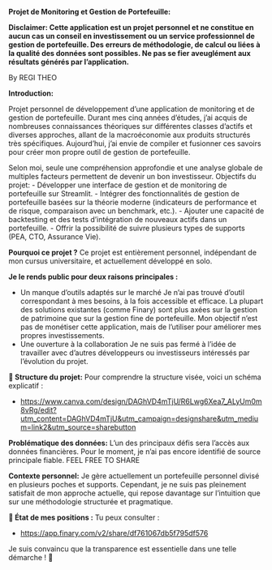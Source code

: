 **Projet de Monitoring et Gestion de Portefeuille:**

**Disclaimer: Cette application est un projet personnel et ne constitue en aucun cas un conseil en investissement ou un service professionnel de gestion de portefeuille.
    Des erreurs de méthodologie, de calcul ou liées à la qualité des données sont possibles. Ne pas se fier aveuglément aux résultats générés par l’application.**

By REGI THEO

**Introduction:**

Projet personnel de développement d’une application de monitoring et de gestion de portefeuille.
Durant mes cinq années d’études, j’ai acquis de nombreuses connaissances théoriques sur différentes classes d’actifs et diverses approches, allant de la macroéconomie aux produits structurés très spécifiques. Aujourd’hui, j’ai envie de compiler et fusionner ces savoirs pour créer mon propre outil de gestion de portefeuille.

Selon moi, seule une compréhension approfondie et une analyse globale de multiples facteurs permettent de devenir un bon investisseur.
Objectifs du projet:
    - Développer une interface de gestion et de monitoring de portefeuille sur Streamlit.
    - Intégrer des fonctionnalités de gestion de portefeuille basées sur la théorie moderne (indicateurs de performance et de risque, comparaison avec un benchmark, etc.).
    - Ajouter une capacité de backtesting et des tests d’intégration de nouveaux actifs dans un portefeuille.
    - Offrir la possibilité de suivre plusieurs types de supports (PEA, CTO, Assurance Vie).


**Pourquoi ce projet ?**
Ce projet est entièrement personnel, indépendant de mon cursus universitaire, et actuellement développé en solo.

**Je le rends public pour deux raisons principales :**
   - Un manque d’outils adaptés sur le marché
        Je n’ai pas trouvé d’outil correspondant à mes besoins, à la fois accessible et efficace.
        La plupart des solutions existantes (comme Finary) sont plus axées sur la gestion de patrimoine que sur la gestion fine de portefeuille.
        Mon objectif n’est pas de monétiser cette application, mais de l’utiliser pour améliorer mes propres investissements.
  -  Une ouverture à la collaboration
        Je ne suis pas fermé à l’idée de travailler avec d’autres développeurs ou investisseurs intéressés par l’évolution du projet.

**📌 Structure du projet:**
Pour comprendre la structure visée, voici un schéma explicatif : 
- https://www.canva.com/design/DAGhVD4mTjU/R6Lwg6Xea7_ALyUm0m8vRg/edit?utm_content=DAGhVD4mTjU&utm_campaign=designshare&utm_medium=link2&utm_source=sharebutton

**Problématique des données:**
L’un des principaux défis sera l’accès aux données financières. Pour le moment, je n’ai pas encore identifié de source principale fiable. FEEL FREE TO SHARE

**Contexte personnel:**
Je gère actuellement un portefeuille personnel divisé en plusieurs poches et supports. Cependant, je ne suis pas pleinement satisfait de mon approche actuelle, qui repose davantage sur l’intuition que sur une méthodologie structurée et pragmatique.

**📌 État de mes positions :** Tu peux consulter :
- https://app.finary.com/v2/share/df761067db5f795df576

Je suis convaincu que la transparence est essentielle dans une telle démarche ! 🚀

